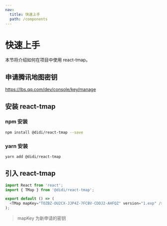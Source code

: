 ```yaml
---
nav:
  title: 快速上手
  path: /components
---
```


# 快速上手

本节将介绍如何在项目中使用 react-tmap。

## 申请腾讯地图密钥

https://lbs.qq.com/dev/console/key/manage

## 安装 react-tmap

### npm 安装

```bash
npm install @didi/react-tmap --save
```

### yarn 安装

```bash
yarn add @didi/react-tmap
```

## 引入 react-tmap

```javascript
import React from 'react';
import { TMap } from '@didi/react-tmap';

export default () => (
  <TMap mapKey="TOZBZ-OU2CX-JJP4Z-7FCBV-CDDJ2-AHFQZ" version="1.exp" />
);
```

> mapKey 为新申请的密钥
